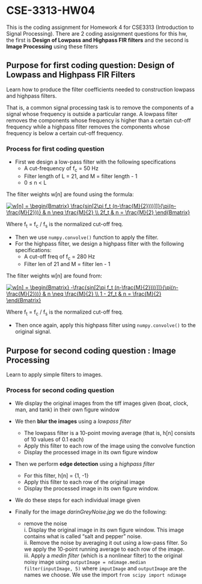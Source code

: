 # CSE-3313-HW04
This is the coding assignment for Homework 4 for CSE3313 (Introduction to Signal Processing).
There are 2 coding assignment questions for this hw, the first is **Design of Lowpass and Highpass FIR filters** and the second is **Image Processing** using these filters

## Purpose for first coding question: Design of Lowpass and Highpass FIR Filters
Learn how to produce the filter coefficients needed to construction lowpass and
highpass filters.

That is, a common signal processing task is to remove the components of a signal whose frequency
is outside a particular range. A lowpass filter removes the components whose frequency is
higher than a certain cut-off frequency while a highpass filter removes the components whose
frequency is below a certain cut-off frequency.

### Process for first coding question
* First we design a low-pass filter with the following specifications
  - A cut-frequency of f<sub>c</sub> = 50 Hz
  - Filter length of L = 21, and M = filter length - 1
  - 0 ≤ n < L
  
The filter weights w[n] are found using the formula:  

<a href="https://www.codecogs.com/eqnedit.php?latex=w[n]&space;=&space;\begin{Bmatrix}&space;\frac{sin[2\pi&space;f_t&space;(n-\frac{M}{2})))]]}{\pi(n-\frac{M}{2}))}&space;&&space;n&space;\neq&space;\frac{M}{2}&space;\\&space;2f_t&space;&&space;n&space;=&space;\frac{M}{2}&space;\end{Bmatrix}" target="_blank"><img src="https://latex.codecogs.com/gif.latex?w[n]&space;=&space;\begin{Bmatrix}&space;\frac{sin[2\pi&space;f_t&space;(n-\frac{M}{2})))]]}{\pi(n-\frac{M}{2}))}&space;&&space;n&space;\neq&space;\frac{M}{2}&space;\\&space;2f_t&space;&&space;n&space;=&space;\frac{M}{2}&space;\end{Bmatrix}" title="w[n] = \begin{Bmatrix} \frac{sin[2\pi f_t (n-\frac{M}{2})))]]}{\pi(n-\frac{M}{2}))} & n \neq \frac{M}{2} \\ 2f_t & n = \frac{M}{2} \end{Bmatrix}" /></a>  

Where f<sub>t</sub> = f<sub>c</sub> / f<sub>s</sub> is the normalized cut-off freq.

* Then we use `numpy.convolve()` function to apply the filter.
* For the highpass filter, we design a highpass filter with the following specifications:
  - A cut-off freq of f<sub>c</sub> = 280 Hz
  - Filter len of 21 and M = filter len - 1
  
The filter weights w[n] are found from:  

<a href="https://www.codecogs.com/eqnedit.php?latex=w[n]&space;=&space;\begin{Bmatrix}&space;-\frac{sin[2\pi&space;f_t&space;(n-\frac{M}{2})))]]}{\pi(n-\frac{M}{2}))}&space;&&space;n&space;\neq&space;\frac{M}{2}&space;\\&space;1&space;-&space;2f_t&space;&&space;n&space;=&space;\frac{M}{2}&space;\end{Bmatrix}" target="_blank"><img src="https://latex.codecogs.com/gif.latex?w[n]&space;=&space;\begin{Bmatrix}&space;-\frac{sin[2\pi&space;f_t&space;(n-\frac{M}{2})))]]}{\pi(n-\frac{M}{2}))}&space;&&space;n&space;\neq&space;\frac{M}{2}&space;\\&space;1&space;-&space;2f_t&space;&&space;n&space;=&space;\frac{M}{2}&space;\end{Bmatrix}" title="w[n] = \begin{Bmatrix} -\frac{sin[2\pi f_t (n-\frac{M}{2})))]]}{\pi(n-\frac{M}{2}))} & n \neq \frac{M}{2} \\ 1 - 2f_t & n = \frac{M}{2} \end{Bmatrix}" /></a>   


Where f<sub>t</sub> = f<sub>c</sub> / f<sub>s</sub> is the normalized cut-off freq.  

* Then once again, apply this highpass filter using `numpy.convolve()` to the original signal.

## Purpose for second coding question : Image Processing
 Learn to apply simple filters to images.

### Process for second coding question
* We display the original images from the tiff images given (boat, clock, man, and tank) in their own figure window
* We then **blur the images** using a *lowpass filter*
  - The lowpass filter is a 10-point moving average (that is, h[n] consists of 10 values of 0.1 each)
  - Apply this filter to each row of the image using the convolve function 
  - Display the processed image in its own figure window
  
* Then we perform **edge detection** using a *highpass filter*
  - For this filter, h[n] = {1, -1}
  - Apply this filter to each row of the original image
  - Display the processed image in its own figure window.
  
* We do these steps for each individual image given

* Finally for the image *darinGreyNoise.jpg* we do the following:
  - remove the noise  
    i. Display the original image in its own figure window. This image contains what is called “salt and pepper” noise.   
    ii. Remove the noise by averaging it out using a low-pass filter. So we apply the 10-point running average to each row of the image.   
    iii. Apply a *medin filter* (which is a nonlinear filter) to the original noisy image using `outputImage = ndimage.median filter(inputImage, 5)` where `imputImage` and `outputImage` are the names we choose. We use the import `from scipy import ndimage`

